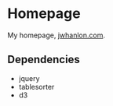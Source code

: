 # Homepage

My homepage, [jwhanlon.com](http://jwhanlon.com).

## Dependencies

 * jquery
 * tablesorter
 * d3
